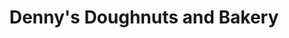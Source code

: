 ---
title: "Denny's Doughnuts and Bakery"
url: /bloomington/dennys-doughnuts-and-bakery/
shop: Konditorei
---